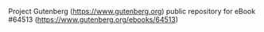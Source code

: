 Project Gutenberg (https://www.gutenberg.org) public repository for
eBook #64513 (https://www.gutenberg.org/ebooks/64513)
